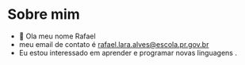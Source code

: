 # Sobre mim
- 👋 Ola meu nome Rafael
- meu email de contato é rafael.lara.alves@escola.pr.gov.br                
-  Eu estou interessado em aprender e programar novas linguagens .

